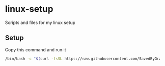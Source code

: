 # linux-setup
Scripts and files for my linux setup

## Setup
Copy this command and run it
```bash
/bin/bash -c "$(curl -fsSL https://raw.githubusercontent.com/SavedByGrace251/linux-setup/main/setup.sh)"
```